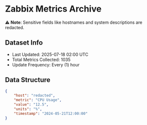 # Zabbix Metrics Archive

⚠️ **Note**: Sensitive fields like hostnames and system descriptions are redacted.

## Dataset Info
- Last Updated: 2025-07-18 02:00 UTC
- Total Metrics Collected: 1035
- Update Frequency: Every (1) hour

## Data Structure
```json
{
    "host": "redacted",
    "metric": "CPU Usage",
    "value": "12.5",
    "units": "%",
    "timestamp": "2024-05-21T12:00:00"
}
```

